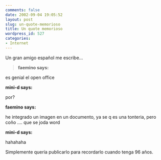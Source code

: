 ```yaml
---
comments: false
date: 2002-09-04 19:05:52
layout: post
slug: un-quote-memorioso
title: Un quote memorioso
wordpress_id: 527
categories:
- Internet
---
```


Un gran amigo español me escribe…





> **faemino says:**  

  

es genial el open office  

  

**mini-d says:**  

  

por?  

  

**faemino says:**  

  

he integrado un imagen en un documento, ya se q es una tonteria, pero coño …. que se joda word  

  

**mini-d says:**  

  

hahahaha





Simplemente quería publicarlo para recordarlo cuando tenga 96 años.




 
